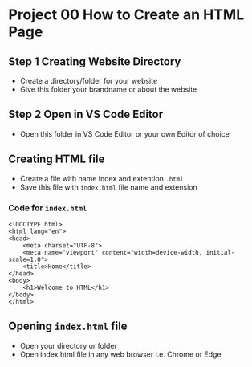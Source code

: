 # Project 00 How to Create an HTML Page

## Step 1 Creating Website Directory
- Create a directory/folder for your website
- Give this folder your brandname or about the website

## Step 2 Open in VS Code Editor
-  Open this folder in VS Code Editor or your own Editor of choice

## Creating HTML file
- Create a file with name index and extention ```.html```
- Save this file with ```index.html``` file name and extension

### Code for ```index.html```

```
<!DOCTYPE html>
<html lang="en">
<head>
    <meta charset="UTF-8">
    <meta name="viewport" content="width=device-width, initial-scale=1.0">
    <title>Home</title>
</head>
<body>
    <h1>Welcome to HTML</h1>
</body>
</html>
```

## Opening ```index.html``` file
- Open your directory or folder
- Open index.html file in any web browser i.e. Chrome or Edge


